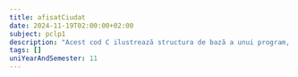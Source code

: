 ```yaml
---
title: afisatCiudat
date: 2024-11-19T02:00:00+02:00
subject: pclp1
description: "Acest cod C ilustrează structura de bază a unui program, inclusiv funcția `main`, includerea bibliotecii `stdio.h` și utilizarea `printf` pentru afișarea unui șir de caractere."
tags: []
uniYearAndSemester: 11
---
```


